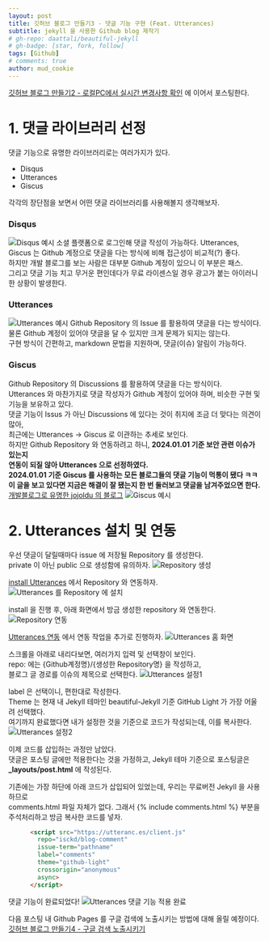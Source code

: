 ```yaml
---
layout: post
title: 깃허브 블로그 만들기3 - 댓글 기능 구현 (Feat. Utterances)
subtitle: jekyll 을 사용한 Github blog 제작기
# gh-repo: daattali/beautiful-jekyll
# gh-badge: [star, fork, follow]
tags: [Github]
# comments: true
author: mud_cookie
---
```

[깃허브 블로그 만들기2 - 로컬PC에서 실시간 변경사항 확인](https://isckd.github.io/2024-01-01-make-github-blog(2)) 에 이어서 포스팅한다.

# 1. 댓글 라이브러리 선정
댓글 기능으로 유명한 라이브러리로는 여러가지가 있다.
- Disqus
- Utterances
- Giscus

각각의 장단점을 보면서 어떤 댓글 라이브러리를 사용해볼지 생각해보자.

### Disqus
![Disqus 예시](../assets/img/10.png)
소셜 플랫폼으로 로그인해 댓글 작성이 가능하다.
Utterances, Giscus 는 Github 계정으로 댓글을 다는 방식에 비해 접근성이 비교적(?) 좋다. <br>
하지만 개발 블로그를 보는 사람은 대부분 Github 계정이 있으니 이 부분은 패스. <br>
그리고 댓글 기능 치고 무거운 편인데다가 무료 라이센스일 경우 광고가 붙는 아이러니한 상황이 발생한다.
### Utterances
![Utterances 예시](../assets/img/11.png)
Github Repository 의 Issue 를 활용하여 댓글을 다는 방식이다.<br>
물론 Github 계정이 있어야 댓글을 달 수 있지만 크게 문제가 되지는 않는다.<br>
구현 방식이 간편하고, markdown 문법을 지원하며, 댓글(이슈) 알림이 가능하다.
### Giscus
Github Repository 의 Discussions 를 활용하여 댓글을 다는 방식이다.<br>
Utterances 와 마찬가지로 댓글 작성자가 Github 계정이 있어야 하며, 비슷한 구현 및 기능을 보유하고 있다.<br>
댓글 기능이 Issus 가 아닌 Discussions 에 있다는 것이 취지에 조금 더 맞다는 의견이 많아, <br>
최근에는 Utterances -> Giscus 로 이관하는 추세로 보인다.<br>
하지만 Github Repository 와 연동하려고 하니, **2024.01.01 기준 보안 관련 이슈가 있는지<br>
연동이 되질 않아 Utterances 으로 선정하였다. <br>**
**2024.01.01 기준 Giscus 를 사용하는 모든 블로그들의 댓글 기능이 먹통이 됐다 ㅋㅋ<br>
이 글을 보고 있다면 지금은 해결이 잘 됐는지 한 번 둘러보고 댓글을 남겨주었으면 한다.** <br>
[개발블로그로 유명한 jojoldu 의 블로그](https://jojoldu.tistory.com/704)
![Giscus 예시](../assets/img/12.png)


# 2. Utterances 설치 및 연동
우선 댓글이 달릴때마다 issue 에 저장될 Repository 를 생성한다. <br>
private 이 아닌 public 으로 생성함에 유의하자.
![Repository 생성](../assets/img/13.png)

[install Utterances](https://github.com/apps/utterances) 에서 Repository 와 연동하자.
![Utterances 를 Repository 에 설치](../assets/img/14.png)

install 을 진행 후, 아래 화면에서 방금 생성한 repository 와 연동한다.
![Repository 연동](../assets/img/15.png)

[Utterances 연동](https://utteranc.es/) 에서 연동 작업을 추가로 진행하자.
![Utterances 홈 화면](../assets/img/16.png)

스크롤을 아래로 내리다보면, 여러가지 입력 및 선택창이 보인다. <br>
repo: 에는 {Github계정명}/{생성한 Repository명} 을 작성하고, <br>
블로그 글 경로를 이슈의 제목으로 선택한다.
![Utterances 설정1](../assets/img/17.png)

label 은 선택이니, 편한대로 작성한다.<br>
Theme 는 현재 내 Jekyll 테마인 beautiful-Jekyll 기준 GitHub Light 가 가장 어울려 선택했다.<br>
여기까지 완료했다면 내가 설정한 것을 기준으로 코드가 작성되는데, 이를 복사한다.
![Utterances 설정2](../assets/img/18.png)

이제 코드를 삽입하는 과정만 남았다.<br>
댓글은 포스팅 글에만 적용한다는 것을 가정하고, Jekyll 테마 기준으로 포스팅글은<br>
**_layouts/post.html** 에 작성된다.<br>

기존에는 가장 하단에 아래 코드가 삽입되어 있었는데, 우리는 무료버전 Jekyll 을 사용하므로 <br>
comments.html 파일 자체가 없다. 그래서 {% include comments.html %} 부분을 <br>
주석처리하고 방금 복사한 코드를 넣자.<br>
```html
      <script src="https://utteranc.es/client.js"
        repo="isckd/blog-comment"
        issue-term="pathname"
        label="comments"
        theme="github-light"
        crossorigin="anonymous"
        async>
      </script>
```

댓글 기능이 완료되었다!
![Utterances 댓글 기능 적용 완료](../assets/img/11.png)

다음 포스팅 내 Github Pages 를 구글 검색에 노출시키는 방법에 대해 올릴 예정이다.<br>
[깃허브 블로그 만들기4 - 구글 검색 노출시키기](https://isckd.github.io/2024-01-01-make-github-blog(4))